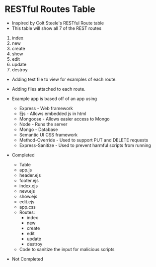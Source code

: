 # RESTful Routes Table

- Inspired by Colt Steele's RESTful Route table
- This table will show all 7 of the REST routes
1. index
2. new
3. create
4. show
5. edit
6. update
7. destroy

- Adding test file to view for examples of each route.
- Adding files attached to each route.
- Example app is based off of an app using
  * Express - Web framework
  * Ejs - Allows embedded js in html
  * Mongoose - Allows easier access to Mongo
  * Node - Runs the server
  * Mongo - Database
  * Semantic UI CSS framework
  * Method-Override - Used to support PUT and DELETE requests
  * Express-Sanitize - Used to prevent harmful scripts from running  

- Completed
  * Table
  * app.js
  * header.ejs
  * footer.ejs
  * index.ejs
  * new.ejs
  * show.ejs
  * edit.ejs
  * app.css
  * Routes:
    * index
    * new
    * create
    * edit
    * update
    * destroy
  * Code to sanitize the input for malicious scripts
 
- Not Completed  
  